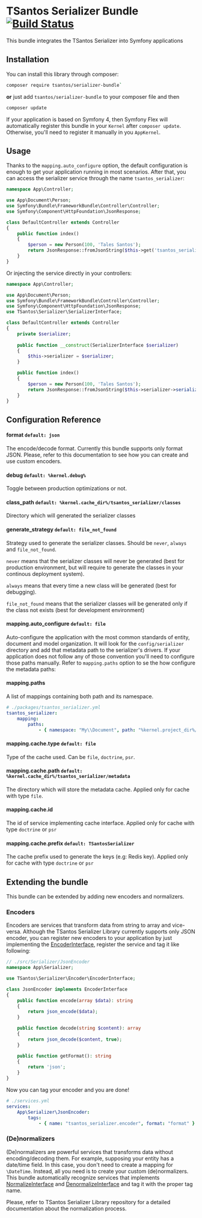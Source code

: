 # TSantos Serializer Bundle [![Build Status](https://travis-ci.org/tsantos84/serializer-bundle.svg?branch=master)](https://travis-ci.org/tsantos84/serializer-bundle)

This bundle integrates the TSantos Serializer into Symfony applications

## Installation

You can install this library through composer:

```sh
composer require tsantos/serializer-bundle`
```

**or** just add `tsantos/serializer-bundle` to your composer file and then

```sh
composer update
```

If your application is based on Symfony 4, then Symfony Flex will automatically register this bundle in your `Kernel` after `composer update`. Otherwise, you'll need to register it manually in you `AppKernel`.

## Usage

Thanks to the `mapping.auto_configure` option, the default configuration is enough to get your application running in most scenarios.
After that, you can access the serializer service through the name `tsantos_serializer`:

```php
namespace App\Controller;

use App\Document\Person;
use Symfony\Bundle\FrameworkBundle\Controller\Controller;
use Symfony\Component\HttpFoundation\JsonResponse;

class DefaultController extends Controller
{
    public function index()
    {
        $person = new Person(100, 'Tales Santos');
        return JsonResponse::fromJsonString($this->get('tsantos_serializer')->serialize($person));
    }
}
```

Or injecting the service directly in your controllers:

```php
namespace App\Controller;

use App\Document\Person;
use Symfony\Bundle\FrameworkBundle\Controller\Controller;
use Symfony\Component\HttpFoundation\JsonResponse;
use TSantos\Serializer\SerializerInterface;

class DefaultController extends Controller
{
    private $serializer;
    
    public function __construct(SerializerInterface $serializer)
    {
        $this->serializer = $serializer;
    }

    public function index()
    {
        $person = new Person(100, 'Tales Santos');
        return JsonResponse::fromJsonString($this->serializer->serialize($person));
    }
}
```

## Configuration Reference

#### format `default: json`

The encode/decode format. Currently this bundle supports only format JSON. Please, refer to this documentation to see how you can
create and use custom encoders.

#### debug `default: %kernel.debug%`

Toggle between production optimizations or not.

#### class_path `default: %kernel.cache_dir%/tsantos_serializer/classes`

Directory which will generated the serializer classes

#### generate_strategy `default: file_not_found`

Strategy used to generate the serializer classes. Should be `never`, `always` and `file_not_found`.

`never` means that the serializer classes will never be generated (best for production environment, but will require to generate the classes in your continous deployment system).

`always` means that every time a new class will be generated (best for debugging).

`file_not_found` means that the serializer classes will be generated only if the class not exists (best for development environment)

#### mapping.auto_configure `default: file`

Auto-configure the application with the most common standards of entity, document and model organization. It will look for the `config/serializer` directory and add
that metadata path to the serializer's drivers. If your application does not follow any of those convention you'll need to configure
those paths manually. Refer to `mapping.paths` option to se the how configure the metadata paths:

#### mapping.paths

A list of mappings containing both path and its namespace.

```yaml
# ./packages/tsantos_serializer.yml
tsantos_serializer:
    mapping:
        paths:
            - { namespace: "My\\Document", path: "%kernel.project_dir%/config/serializer" }
```

#### mapping.cache.type `default: file`

Type of the cache used. Can be `file`, `doctrine`, `psr`.

#### mapping.cache.path `default: %kernel.cache_dir%/tsantos_serializer/metadata`

The directory which will store the metadata cache. Applied only for cache with type `file`.

#### mapping.cache.id

The id of service implementing cache interface. Applied only for cache with type `doctrine` or `psr`

#### mapping.cache.prefix `default: TSantosSerializer`

The cache prefix used to generate the keys (e.g: Redis key). Applied only for cache with type `doctrine` or `psr`

## Extending the bundle

This bundle can be extended by adding new encoders and normalizers.

### Encoders

Encoders are services that transform data from string to array and vice-versa. Although the TSantos Serializer Library currently supports only JSON encoder, you can register new encoders to your application by just implementing the [EncoderInterface](https://github.com/tsantos84/serializer/blob/master/src/Encoder/EncoderInterface.php), register the service and tag it like following:

```php
// ./src/Serializer/JsonEncoder
namespace App\Serializer;

use TSantos\Serializer\Encoder\EncoderInterface;

class JsonEncoder implements EncoderInterface
{
    public function encode(array $data): string
    {
        return json_encode($data);
    }

    public function decode(string $content): array
    {
        return json_decode($content, true);
    }

    public function getFormat(): string
    {
        return 'json';
    }
}
```

Now you can tag your encoder and you are done!

```yaml
# ./services.yml
services:
    App\Serializer\JsonEncoder:
        tags:
            - { name: "tsantos_serializer.encoder", format: "format" }
```

### (De)normalizers

(De)normalizers are powerful services that transforms data without encoding/decoding them. For example, supposing your entity has a date/time field. In this case, you don't need to create a mapping for `\DateTime`. Instead, all you need is to create your custom (de)normalizers. This bundle automatically recognize services that implements [NormalizeInterface](https://github.com/tsantos84/serializer/blob/master/src/Normalizer/NormalizerInterface.php) and [DenormalizeInterface](https://github.com/tsantos84/serializer/blob/master/src/Normalizer/DenormalizerInterface.php) and tag it with the proper tag name. 

Please, refer to TSantos Serializer Library repository for a detailed documentation about the normalization process.

